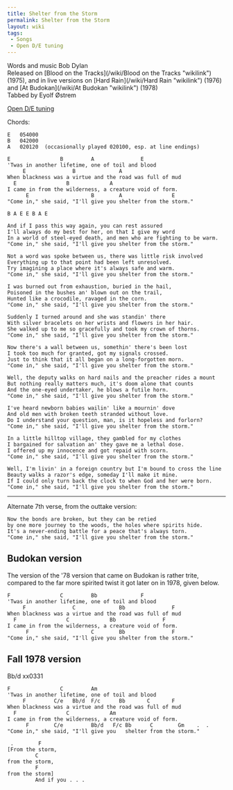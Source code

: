 ```yaml
---
title: Shelter from the Storm
permalink: Shelter from the Storm
layout: wiki
tags:
 - Songs
 - Open D/E tuning
---
```


Words and music Bob Dylan  
Released on [Blood on the Tracks](/wiki/Blood on the Tracks "wikilink")
(1975), and in live versions on [Hard Rain](/wiki/Hard Rain "wikilink") (1976)
and [At Budokan](/wiki/At Budokan "wikilink") (1978)  
Tabbed by Eyolf Østrem

[Open D/E tuning](/wiki/Help:RoadmapsOpen_tunings "wikilink")

Chords:

    E   054000
    B   042000
    A   020120  (occasionally played 020100, esp. at line endings)

    E                B         A               E
    'Twas in another lifetime, one of toil and blood
         E               B              A
    When blackness was a virtue and the road was full of mud
      E                B             A
    I came in from the wilderness, a creature void of form.
          E                    B        A                E
    "Come in," she said, "I'll give you shelter from the storm."

    B A E E B A E

    And if I pass this way again, you can rest assured
    I'll always do my best for her, on that I give my word
    In a world of steel-eyed death, and men who are fighting to be warm.
    "Come in," she said, "I'll give you shelter from the storm."

    Not a word was spoke between us, there was little risk involved
    Everything up to that point had been left unresolved.
    Try imagining a place where it's always safe and warm.
    "Come in," she said, "I'll give you shelter from the storm."

    I was burned out from exhaustion, buried in the hail,
    Poisoned in the bushes an' blown out on the trail,
    Hunted like a crocodile, ravaged in the corn.
    "Come in," she said, "I'll give you shelter from the storm."

    Suddenly I turned around and she was standin' there
    With silver bracelets on her wrists and flowers in her hair.
    She walked up to me so gracefully and took my crown of thorns.
    "Come in," she said, "I'll give you shelter from the storm."

    Now there's a wall between us, somethin' there's been lost
    I took too much for granted, got my signals crossed.
    Just to think that it all began on a long-forgotten morn.
    "Come in," she said, "I'll give you shelter from the storm."

    Well, the deputy walks on hard nails and the preacher rides a mount
    But nothing really matters much, it's doom alone that counts
    And the one-eyed undertaker, he blows a futile horn.
    "Come in," she said, "I'll give you shelter from the storm."

    I've heard newborn babies wailin' like a mournin' dove
    And old men with broken teeth stranded without love.
    Do I understand your question, man, is it hopeless and forlorn?
    "Come in," she said, "I'll give you shelter from the storm."

    In a little hilltop village, they gambled for my clothes
    I bargained for salvation an' they gave me a lethal dose.
    I offered up my innocence and got repaid with scorn.
    "Come in," she said, "I'll give you shelter from the storm."

    Well, I'm livin' in a foreign country but I'm bound to cross the line
    Beauty walks a razor's edge, someday I'll make it mine.
    If I could only turn back the clock to when God and her were born.
    "Come in," she said, "I'll give you shelter from the storm."

* * * * *

Alternate 7th verse, from the outtake version:

    Now the bonds are broken, but they can be retied
    by one more journey to the woods, the holes where spirits hide.
    It's a never-ending battle for a peace that's always torn.
    "Come in," she said, "I'll give you shelter from the storm."

<h2 class="songversion">
Budokan version

</h2>
The version of the '78 version that came on Budokan is rather trite,
compared to the far more spirited twist it got later on in 1978, given
below.

    F                C         Bb              F
    'Twas in another lifetime, one of toil and blood
         F               C              Bb               F
    When blackness was a virtue and the road was full of mud
      F                C             Bb               F
    I came in from the wilderness, a creature void of form.
          F                    C        Bb               F
    "Come in," she said, "I'll give you shelter from the storm."

<h2 class="songversion">
Fall 1978 version

</h2>
    Bb/d    xx0331

    F                C         Am
    'Twas in another lifetime, one of toil and blood
         F         C/e   Bb/d  F/c      Bb       C       F
    When blackness was a virtue and the road was full of mud
      F                C             Am
    I came in from the wilderness, a creature void of form.
          F        C/e         Bb/d   F/c Bb      C        Gm    .  .
    "Come in," she said, "I'll give you   shelter from the storm."

     .        F
    [From the storm,
             C
    from the storm,
             F
    from the storm]
             And if you . . .
